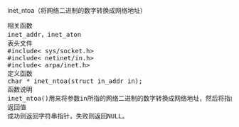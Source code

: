 inet_ntoa（将网络二进制的数字转换成网络地址）
<pre>相关函数
inet_addr，inet_aton
表头文件
#include< sys/socket.h>
#include< netinet/in.h>
#include< arpa/inet.h>
定义函数
char * inet_ntoa(struct in_addr in);
函数说明
inet_ntoa()用来将参数in所指的网络二进制的数字转换成网络地址，然后将指向此网络地址字符串的指针返回。
返回值
成功则返回字符串指针，失败则返回NULL。</pre>